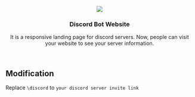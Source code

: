 <center>
  <img src="[https://codehide09.github.io/myopiaesports/]">
  <br>
  <h3>Discord Bot Website</h3>
  <p>It is a responsive landing page for discord servers. Now, people can visit your website to see your server information.</p><br>
</center>

## Modification
Replace `\discord` to `your discord server invite link`
